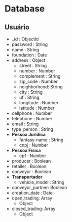 # Database

## Usuário

- _id           : ObjectId
- password      : String
- name          : String
- foundation    : Date
- address       : Object
  - street      : String
  - number      : Number
  - complement  : String
  - zip_code    : Number
  - neighborhood: String
  - city        : String
  - uf          : String
  - longitude   : Number
  - latitude    : Number
- cellphone     : Number
- telephone     : Number
- email         : String
- type_person   : String
- **Pessoa Jurídica**
  - fantasy-name  : String
  - cnpj          : Number
- **Pessoa Física**
  - cpf           : Number
- producer      : Boolean
- retailer      : Boolean
- conveyor      : Boolean
- **Transportador**
  - vehicle_model : String
- conveyor_partner: Boolean
- creation_date   : Date
- open_trading: Array
  - Object
- closed_trading: Array
  - Object